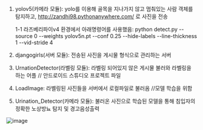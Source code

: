 1. yolov5(카메라 모듈): yolo를 이용해 골목을 지나가지 않고 멈춰있는 사람 객체를 탐지하고, http://zandhi98.pythonanywhere.com/ 로 사진을 전송

    1-1 라즈베리파이v4 환경에서 아래명령어를 사용했음:
    python detect.py --source 0 --weights yolov5n.pt --conf 0.25 --hide-labels --line-thickness 1 --vid-stride 4

2. djangogirls(서버 모듈): 전송된 사진을 게시물 형식으로 관리하는 서버
   
3. UrnationDetector(라벨링 모듈): 라벨링 되어있지 않은 게시물 불러와 라벨링을 하는 어플 // 안드로이드 스튜디오 프로젝트 파일
   
4. LoadImage: 라벨링된 사진들을 서버에서 로컬파일로 불러옴 //모델 학습을 위함
   
5. Urination_Detector(카메라 모듈): 불러온 사진으로 학습된 모델을 통해 침입자의 정확한 노상방뇨 탐지 및 경고음성출력


![image](https://github.com/ZANDHIFORCE/UrinationDetector/assets/91401488/c32b9206-5475-4aca-b66f-25d31d315a39)
